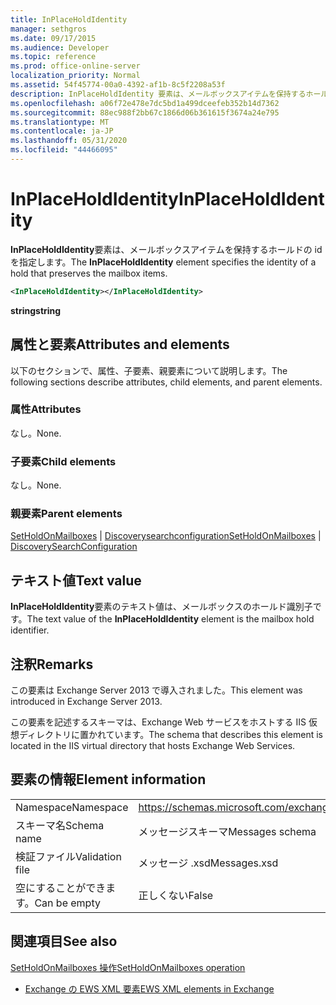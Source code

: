 ```yaml
---
title: InPlaceHoldIdentity
manager: sethgros
ms.date: 09/17/2015
ms.audience: Developer
ms.topic: reference
ms.prod: office-online-server
localization_priority: Normal
ms.assetid: 54f45774-00a0-4392-af1b-8c5f2208a53f
description: InPlaceHoldIdentity 要素は、メールボックスアイテムを保持するホールドの id を指定します。
ms.openlocfilehash: a06f72e478e7dc5bd1a499dceefeb352b14d7362
ms.sourcegitcommit: 88ec988f2bb67c1866d06b361615f3674a24e795
ms.translationtype: MT
ms.contentlocale: ja-JP
ms.lasthandoff: 05/31/2020
ms.locfileid: "44466095"
---
```

# <a name="inplaceholdidentity"></a><span data-ttu-id="79f7c-103">InPlaceHoldIdentity</span><span class="sxs-lookup"><span data-stu-id="79f7c-103">InPlaceHoldIdentity</span></span>

<span data-ttu-id="79f7c-104">**InPlaceHoldIdentity**要素は、メールボックスアイテムを保持するホールドの id を指定します。</span><span class="sxs-lookup"><span data-stu-id="79f7c-104">The **InPlaceHoldIdentity** element specifies the identity of a hold that preserves the mailbox items.</span></span> 
  
```XML
<InPlaceHoldIdentity></InPlaceHoldIdentity>
```

 <span data-ttu-id="79f7c-105">**string**</span><span class="sxs-lookup"><span data-stu-id="79f7c-105">**string**</span></span>
## <a name="attributes-and-elements"></a><span data-ttu-id="79f7c-106">属性と要素</span><span class="sxs-lookup"><span data-stu-id="79f7c-106">Attributes and elements</span></span>

<span data-ttu-id="79f7c-107">以下のセクションで、属性、子要素、親要素について説明します。</span><span class="sxs-lookup"><span data-stu-id="79f7c-107">The following sections describe attributes, child elements, and parent elements.</span></span>
  
### <a name="attributes"></a><span data-ttu-id="79f7c-108">属性</span><span class="sxs-lookup"><span data-stu-id="79f7c-108">Attributes</span></span>

<span data-ttu-id="79f7c-109">なし。</span><span class="sxs-lookup"><span data-stu-id="79f7c-109">None.</span></span>
  
### <a name="child-elements"></a><span data-ttu-id="79f7c-110">子要素</span><span class="sxs-lookup"><span data-stu-id="79f7c-110">Child elements</span></span>

<span data-ttu-id="79f7c-111">なし。</span><span class="sxs-lookup"><span data-stu-id="79f7c-111">None.</span></span>
  
### <a name="parent-elements"></a><span data-ttu-id="79f7c-112">親要素</span><span class="sxs-lookup"><span data-stu-id="79f7c-112">Parent elements</span></span>

<span data-ttu-id="79f7c-113">[SetHoldOnMailboxes](setholdonmailboxes.md)  | [Discoverysearchconfiguration](discoverysearchconfiguration.md)</span><span class="sxs-lookup"><span data-stu-id="79f7c-113">[SetHoldOnMailboxes](setholdonmailboxes.md) | [DiscoverySearchConfiguration](discoverysearchconfiguration.md)</span></span>
  
## <a name="text-value"></a><span data-ttu-id="79f7c-114">テキスト値</span><span class="sxs-lookup"><span data-stu-id="79f7c-114">Text value</span></span>

<span data-ttu-id="79f7c-115">**InPlaceHoldIdentity**要素のテキスト値は、メールボックスのホールド識別子です。</span><span class="sxs-lookup"><span data-stu-id="79f7c-115">The text value of the **InPlaceHoldIdentity** element is the mailbox hold identifier.</span></span> 
  
## <a name="remarks"></a><span data-ttu-id="79f7c-116">注釈</span><span class="sxs-lookup"><span data-stu-id="79f7c-116">Remarks</span></span>

<span data-ttu-id="79f7c-117">この要素は Exchange Server 2013 で導入されました。</span><span class="sxs-lookup"><span data-stu-id="79f7c-117">This element was introduced in Exchange Server 2013.</span></span>
  
<span data-ttu-id="79f7c-118">この要素を記述するスキーマは、Exchange Web サービスをホストする IIS 仮想ディレクトリに置かれています。</span><span class="sxs-lookup"><span data-stu-id="79f7c-118">The schema that describes this element is located in the IIS virtual directory that hosts Exchange Web Services.</span></span>
  
## <a name="element-information"></a><span data-ttu-id="79f7c-119">要素の情報</span><span class="sxs-lookup"><span data-stu-id="79f7c-119">Element information</span></span>

|||
|:-----|:-----|
|<span data-ttu-id="79f7c-120">Namespace</span><span class="sxs-lookup"><span data-stu-id="79f7c-120">Namespace</span></span>  <br/> |https://schemas.microsoft.com/exchange/services/2006/messages  <br/> |
|<span data-ttu-id="79f7c-121">スキーマ名</span><span class="sxs-lookup"><span data-stu-id="79f7c-121">Schema name</span></span>  <br/> |<span data-ttu-id="79f7c-122">メッセージスキーマ</span><span class="sxs-lookup"><span data-stu-id="79f7c-122">Messages schema</span></span>  <br/> |
|<span data-ttu-id="79f7c-123">検証ファイル</span><span class="sxs-lookup"><span data-stu-id="79f7c-123">Validation file</span></span>  <br/> |<span data-ttu-id="79f7c-124">メッセージ .xsd</span><span class="sxs-lookup"><span data-stu-id="79f7c-124">Messages.xsd</span></span>  <br/> |
|<span data-ttu-id="79f7c-125">空にすることができます。</span><span class="sxs-lookup"><span data-stu-id="79f7c-125">Can be empty</span></span>  <br/> |<span data-ttu-id="79f7c-126">正しくない</span><span class="sxs-lookup"><span data-stu-id="79f7c-126">False</span></span>  <br/> |
   
## <a name="see-also"></a><span data-ttu-id="79f7c-127">関連項目</span><span class="sxs-lookup"><span data-stu-id="79f7c-127">See also</span></span>



[<span data-ttu-id="79f7c-128">SetHoldOnMailboxes 操作</span><span class="sxs-lookup"><span data-stu-id="79f7c-128">SetHoldOnMailboxes operation</span></span>](setholdonmailboxes-operation.md)


- [<span data-ttu-id="79f7c-129">Exchange の EWS XML 要素</span><span class="sxs-lookup"><span data-stu-id="79f7c-129">EWS XML elements in Exchange</span></span>](ews-xml-elements-in-exchange.md)


